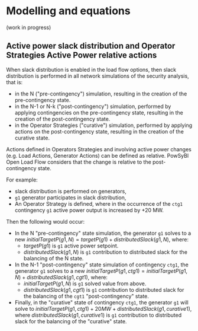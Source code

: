 # Modelling and equations

(work in progress)

## Active power slack distribution and Operator Strategies Active Power relative actions
When slack distribution is enabled in the load flow options, then slack distribution is performed in all network 
simulations of the security analysis, that is:
- in the N ("pre-contingency") simulation, resulting in the creation of the pre-contingency state.
- in the N-1 or N-k ("post-contingency") simulation, performed by applying contingencies on the pre-contingency state,
resulting in the creation of the post-contingency state.
- in the Operator Strategies ("curative") simulation, performed by applying actions on the post-contingency state,
resulting in the creation of the curative state.

Actions defined in Operators Strategies and involving active power changes (e.g. Load Actions, Generator Actions) can be defined as relative.
PowSyBl Open Load Flow considers that the change is relative to the post-contingency state.

For example:
- slack distribution is performed on generators,
- `g1` generator participates in slack distribution,
- An Operator Strategy is defined, where in the occurrence of the `ctg1` contingency `g1` active power output is increased by +20 MW. 

Then the following would occur:
- In the N "pre-contingency" state simulation, the generator `g1` solves to a new $initialTargetP(g1, N) = targetP(g1) + distributedSlack(g1, N)$, where:
  - $targetP(g1)$ is `g1` active power setpoint.
  - $distributedSlack(g1, N)$ is `g1` contribution to distributed slack for the balancing of the N state.
- In the N-1 "post-contingency" state simulation of contingency `ctg1`, the generator `g1` solves to a new $initialTargetP(g1, ctg1) = initialTargetP(g1, N) + distributedSlack(g1, cgt1)$, where:
  - $initialTargetP(g1, N)$ is `g1` solved value from above.
  - $distributedSlack(g1, cgt1)$ is `g1` contribution to distributed slack for the balancing of the `cgt1` "post-contingency" state.
- Finally, in the "curative" state of contingency `ctg1`, the generator `g1` will solve to $initialTargetP(g1, ctg1) + 20 MW + distributedSlack(g1, curative1)$,
where $distributedSlack(g1, curative1)$ is `g1` contribution to distributed slack for the balancing of the "curative" state.
